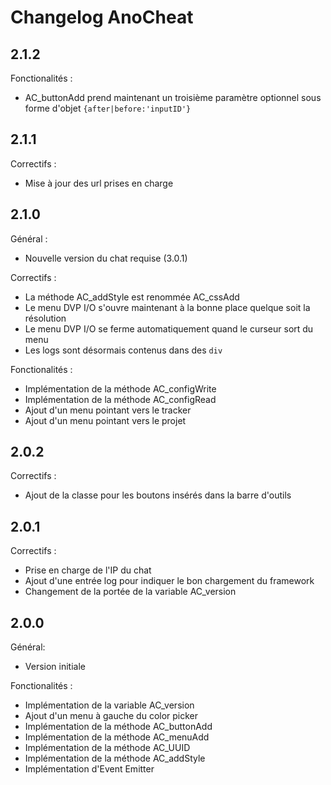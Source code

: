 # Changelog AnoCheat

## 2.1.2

Fonctionalités :

- AC_buttonAdd prend maintenant un troisième paramètre optionnel sous forme d'objet `{after|before:'inputID'}`

## 2.1.1

Correctifs :

- Mise à jour des url prises en charge

## 2.1.0

Général :

- Nouvelle version du chat requise (3.0.1)

Correctifs :

- La méthode AC_addStyle est renommée AC_cssAdd
- Le menu DVP I/O s'ouvre maintenant à la bonne place quelque soit la résolution
- Le menu DVP I/O se ferme automatiquement quand le curseur sort du menu
- Les logs sont désormais contenus dans des `div`

Fonctionalités :

- Implémentation de la méthode  AC_configWrite
- Implémentation de la méthode AC_configRead
- Ajout d'un menu pointant vers le tracker
- Ajout d'un menu pointant vers le projet

## 2.0.2

Correctifs :

- Ajout de la classe pour les boutons insérés dans la barre d'outils

## 2.0.1

Correctifs :

- Prise en charge de l'IP du chat
- Ajout d'une entrée log pour indiquer le bon chargement du framework
- Changement de la portée de la variable AC_version

## 2.0.0

Général: 

- Version initiale

Fonctionalités :

- Implémentation de la variable AC_version
- Ajout d'un menu à gauche du color picker
- Implémentation de la méthode AC_buttonAdd
- Implémentation de la méthode AC_menuAdd
- Implémentation de la méthode AC_UUID
- Implémentation de la méthode AC_addStyle
- Implémentation d'Event Emitter